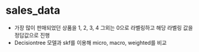 # sales_data
- 가장 많이 판매되었던 상품을 1, 2, 3, 4 그외는 0으로 라벨링하고 해당 라벨링 값을 정답값으로 진행 
- Decisiontree 모델과 skf를 이용해 micro, macro, weighted를 비교
